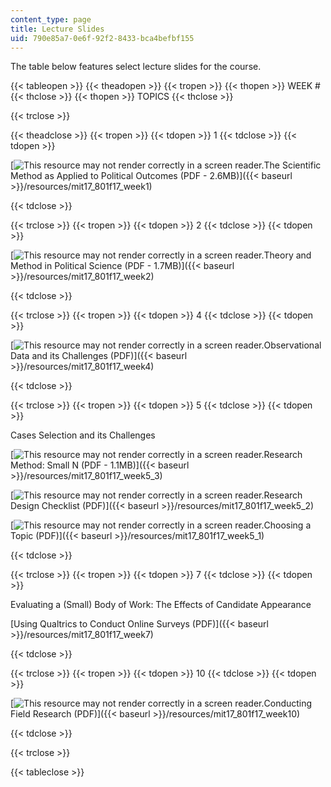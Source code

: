 ```yaml
---
content_type: page
title: Lecture Slides
uid: 790e85a7-0e6f-92f2-8433-bca4befbf155
---
```


The table below features select lecture slides for the course. 

{{< tableopen >}}
{{< theadopen >}}
{{< tropen >}}
{{< thopen >}}
WEEK #
{{< thclose >}}
{{< thopen >}}
TOPICS
{{< thclose >}}

{{< trclose >}}

{{< theadclose >}}
{{< tropen >}}
{{< tdopen >}}
1
{{< tdclose >}}
{{< tdopen >}}


[![This resource may not render correctly in a screen reader.](/images/inacessible.gif)The Scientific Method as Applied to Political Outcomes (PDF - 2.6MB)]({{< baseurl >}}/resources/mit17_801f17_week1)


{{< tdclose >}}

{{< trclose >}}
{{< tropen >}}
{{< tdopen >}}
2
{{< tdclose >}}
{{< tdopen >}}


[![This resource may not render correctly in a screen reader.](/images/inacessible.gif)Theory and Method in Political Science (PDF - 1.7MB)]({{< baseurl >}}/resources/mit17_801f17_week2)


{{< tdclose >}}

{{< trclose >}}
{{< tropen >}}
{{< tdopen >}}
4
{{< tdclose >}}
{{< tdopen >}}


[![This resource may not render correctly in a screen reader.](/images/inacessible.gif)Observational Data and its Challenges (PDF)]({{< baseurl >}}/resources/mit17_801f17_week4)


{{< tdclose >}}

{{< trclose >}}
{{< tropen >}}
{{< tdopen >}}
5
{{< tdclose >}}
{{< tdopen >}}


Cases Selection and its Challenges

[![This resource may not render correctly in a screen reader.](/images/inacessible.gif)Research Method: Small N (PDF - 1.1MB)]({{< baseurl >}}/resources/mit17_801f17_week5_3)

[![This resource may not render correctly in a screen reader.](/images/inacessible.gif)Research Design Checklist (PDF)]({{< baseurl >}}/resources/mit17_801f17_week5_2)

[![This resource may not render correctly in a screen reader.](/images/inacessible.gif)Choosing a Topic (PDF)]({{< baseurl >}}/resources/mit17_801f17_week5_1)


{{< tdclose >}}

{{< trclose >}}
{{< tropen >}}
{{< tdopen >}}
7
{{< tdclose >}}
{{< tdopen >}}


Evaluating a (Small) Body of Work: The Effects of Candidate Appearance

[Using Qualtrics to Conduct Online Surveys (PDF)]({{< baseurl >}}/resources/mit17_801f17_week7)


{{< tdclose >}}

{{< trclose >}}
{{< tropen >}}
{{< tdopen >}}
10
{{< tdclose >}}
{{< tdopen >}}


[![This resource may not render correctly in a screen reader.](/images/inacessible.gif)Conducting Field Research (PDF)]({{< baseurl >}}/resources/mit17_801f17_week10)


{{< tdclose >}}

{{< trclose >}}

{{< tableclose >}}